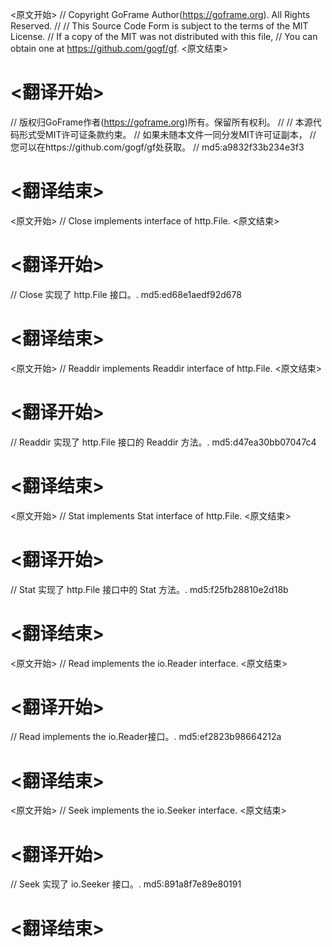 
<原文开始>
// Copyright GoFrame Author(https://goframe.org). All Rights Reserved.
//
// This Source Code Form is subject to the terms of the MIT License.
// If a copy of the MIT was not distributed with this file,
// You can obtain one at https://github.com/gogf/gf.
<原文结束>

# <翻译开始>
// 版权归GoFrame作者(https://goframe.org)所有。保留所有权利。
//
// 本源代码形式受MIT许可证条款约束。
// 如果未随本文件一同分发MIT许可证副本，
// 您可以在https://github.com/gogf/gf处获取。
// md5:a9832f33b234e3f3
# <翻译结束>


<原文开始>
// Close implements interface of http.File.
<原文结束>

# <翻译开始>
// Close 实现了 http.File 接口。. md5:ed68e1aedf92d678
# <翻译结束>


<原文开始>
// Readdir implements Readdir interface of http.File.
<原文结束>

# <翻译开始>
// Readdir 实现了 http.File 接口的 Readdir 方法。. md5:d47ea30bb07047c4
# <翻译结束>


<原文开始>
// Stat implements Stat interface of http.File.
<原文结束>

# <翻译开始>
// Stat 实现了 http.File 接口中的 Stat 方法。. md5:f25fb28810e2d18b
# <翻译结束>


<原文开始>
// Read implements the io.Reader interface.
<原文结束>

# <翻译开始>
// Read implements the io.Reader接口。. md5:ef2823b98664212a
# <翻译结束>


<原文开始>
// Seek implements the io.Seeker interface.
<原文结束>

# <翻译开始>
// Seek 实现了 io.Seeker 接口。. md5:891a8f7e89e80191
# <翻译结束>

